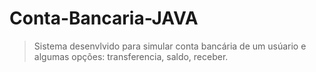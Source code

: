 # Conta-Bancaria-JAVA

> Sistema desenvlvido para simular conta bancária de um usúario e algumas opções: transferencia, saldo, receber.
